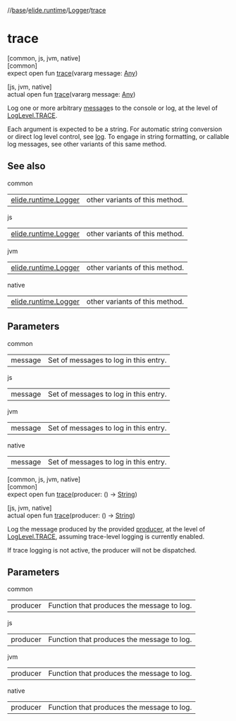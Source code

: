 //[base](../../../index.md)/[elide.runtime](../index.md)/[Logger](index.md)/[trace](trace.md)

# trace

[common, js, jvm, native]\
[common]\
expect open fun [trace](trace.md)(vararg message: [Any](https://kotlinlang.org/api/latest/jvm/stdlib/kotlin/-any/index.html))

[js, jvm, native]\
actual open fun [trace](trace.md)(vararg message: [Any](https://kotlinlang.org/api/latest/jvm/stdlib/kotlin/-any/index.html))

Log one or more arbitrary [message](trace.md)s to the console or log, at the level of [LogLevel.TRACE](../-log-level/-t-r-a-c-e/index.md).

Each argument is expected to be a string. For automatic string conversion or direct log level control, see [log](log.md). To engage in string formatting, or callable log messages, see other variants of this same method.

## See also

common

| | |
|---|---|
| [elide.runtime.Logger](info.md) | other variants of this method. |

js

| | |
|---|---|
| [elide.runtime.Logger](info.md) | other variants of this method. |

jvm

| | |
|---|---|
| [elide.runtime.Logger](info.md) | other variants of this method. |

native

| | |
|---|---|
| [elide.runtime.Logger](info.md) | other variants of this method. |

## Parameters

common

| | |
|---|---|
| message | Set of messages to log in this entry. |

js

| | |
|---|---|
| message | Set of messages to log in this entry. |

jvm

| | |
|---|---|
| message | Set of messages to log in this entry. |

native

| | |
|---|---|
| message | Set of messages to log in this entry. |

[common, js, jvm, native]\
[common]\
expect open fun [trace](trace.md)(producer: () -&gt; [String](https://kotlinlang.org/api/latest/jvm/stdlib/kotlin/-string/index.html))

[js, jvm, native]\
actual open fun [trace](trace.md)(producer: () -&gt; [String](https://kotlinlang.org/api/latest/jvm/stdlib/kotlin/-string/index.html))

Log the message produced by the provided [producer](trace.md), at the level of [LogLevel.TRACE](../-log-level/-t-r-a-c-e/index.md), assuming trace-level logging is currently enabled.

If trace logging is not active, the producer will not be dispatched.

## Parameters

common

| | |
|---|---|
| producer | Function that produces the message to log. |

js

| | |
|---|---|
| producer | Function that produces the message to log. |

jvm

| | |
|---|---|
| producer | Function that produces the message to log. |

native

| | |
|---|---|
| producer | Function that produces the message to log. |

